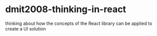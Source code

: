 # dmit2008-thinking-in-react
thinking about how the concepts of the React library can be applied to create a UI solution
